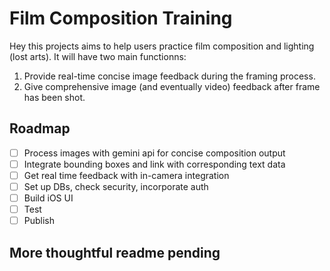 # Film Composition Training

Hey this projects aims to help users practice film composition and lighting (lost arts). It will have two main functionns:
1) Provide real-time concise image feedback during the framing process.
2) Give comprehensive image (and eventually video) feedback after frame has been shot.

## Roadmap

- [ ] Process images with gemini api for concise composition output
- [ ] Integrate bounding boxes and link with corresponding text data
- [ ] Get real time feedback with in-camera integration
- [ ] Set up DBs, check security, incorporate auth
- [ ] Build iOS UI
- [ ] Test
- [ ] Publish

## More thoughtful readme pending
